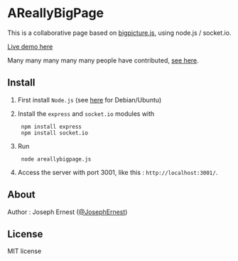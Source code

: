 AReallyBigPage
=============

This is a collaborative page based on [bigpicture.js](http://github.com/josephernest/bigpicture.js), using node.js / socket.io.

[Live demo here](http://170.130.142.17:3001/)

Many many many many many people have contributed, [see here](https://www.youtube.com/watch?v=52ilOpxWYuc).


Install
----

1) First install `Node.js` (see [here](https://nodejs.org/en/download/package-manager/#debian-and-ubuntu-based-linux-distributions) for Debian/Ubuntu)

2) Install the `express` and `socket.io` modules with 

        npm install express
        npm install socket.io

3) Run 

        node areallybigpage.js

4) Access the server with port 3001, like this : `http://localhost:3001/`.


About
----

Author : Joseph Ernest ([@JosephErnest](http:/twitter.com/JosephErnest))

License
----
MIT license
